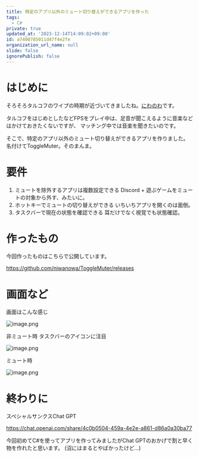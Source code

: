 ```yaml
---
title: 特定のアプリ以外のミュート切り替えができるアプリを作った
tags:
  - C#
private: true
updated_at: '2023-12-14T14:09:02+09:00'
id: a7400785011d47f4e2fe
organization_url_name: null
slide: false
ignorePublish: false
---
```

# はじめに
そろそろタルコフのワイプの時期が近づいてきましたね。[にわのわ](https://twitter.com/niwa_nowa)です。

タルコフをはじめとしたなどFPSをプレイ中は、足音が聞こえるように音楽などはかけておきたくないですが、
マッチング中では音楽を聞きたいのです。

そこで、特定のアプリ以外のミュート切り替えができるアプリを作りました。
名付けてToggleMuter。そのまんま。

# 要件
1. ミュートを除外するアプリは複数設定できる
Discord + 遊ぶゲームをミュートの対象から外す、みたいに。
2. ホットキーでミュートの切り替えができる
いちいちアプリを開くのは面倒。
3. タスクバーで現在の状態を確認できる
耳だけでなく視覚でも状態確認。

# 作ったもの
今回作ったものはこちらで公開しています。

https://github.com/niwanowa/ToggleMuter/releases

# 画面など
画面はこんな感じ

![image.png](https://qiita-image-store.s3.ap-northeast-1.amazonaws.com/0/590707/5b640f3c-3096-d4b8-ca15-b02cd3dd9f98.png)

非ミュート時
タスクバーのアイコンに注目

![image.png](https://qiita-image-store.s3.ap-northeast-1.amazonaws.com/0/590707/e5117f8b-bb00-8fc1-b83e-f3348acf0fc1.png)

ミュート時

![image.png](https://qiita-image-store.s3.ap-northeast-1.amazonaws.com/0/590707/db914a02-97b4-f239-b160-79756a28b6af.png)

# 終わりに
スペシャルサンクスChat GPT

https://chat.openai.com/share/4c0b0504-459a-4e2e-a861-d86a0a30ba77

今回初めてC#を使ってアプリを作ってみましたがChat GPTのおかげで割と早く物を作れたと思います。
(沼にはまるとやばかったけど...)

